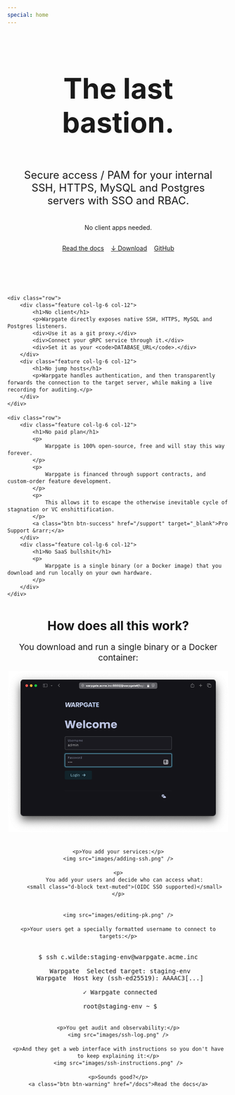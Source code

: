```yaml
---
special: home
---
```


<div id="animation-container-home"></div>

<style>
    #animation-container-home {
        margin: auto;
        max-width: 500px;
    }
</style>

<div class="homepage mb-5">
    <div class="jumbo">
        <h1>The last bastion.</h1>
        <p class="lead title">Secure access / PAM for your internal SSH, HTTPS, MySQL and Postgres servers with SSO and RBAC.</p>
        <p class="lead subtitle">No client apps needed.</p>
        <div class="buttons d-block d-sm-flex">
            <a class="btn btn-warning d-block" href="/docs">Read the docs</a>
            <a class="btn btn-success d-block" href="https://github.com/warp-tech/warpgate/releases" target="_blank">&darr; Download</a>
            <a class="btn btn-primary d-none d-sm-inline-block" href="https://github.com/warp-tech/warpgate" target="_blank">GitHub</a>
        </div>
    </div>

    <div class="row">
        <div class="feature col-lg-6 col-12">
            <h1>No client</h1>
            <p>Warpgate directly exposes native SSH, HTTPS, MySQL and Postgres listeners.
            <div>Use it as a git proxy.</div>
            <div>Connect your gRPC service through it.</div>
            <div>Set it as your <code>DATABASE_URL</code>.</div>
        </div>
        <div class="feature col-lg-6 col-12">
            <h1>No jump hosts</h1>
            <p>Warpgate handles authentication, and then transparently forwards the connection to the target server, while making a live recording for auditing.</p>
        </div>
    </div>

    <div class="row">
        <div class="feature col-lg-6 col-12">
            <h1>No paid plan</h1>
            <p>
                Warpgate is 100% open-source, free and will stay this way forever.
            </p>
            <p>
                Warpgate is financed through support contracts, and custom-order feature development.
            </p>
            <p>
                This allows it to escape the otherwise inevitable cycle of stagnation or VC enshittification.
            </p>
            <a class="btn btn-success" href="/support" target="_blank">Pro Support &rarr;</a>
        </div>
        <div class="feature col-lg-6 col-12">
            <h1>No SaaS bullshit</h1>
            <p>
                Warpgate is a single binary (or a Docker image) that you download and run locally on your own hardware.
            </p>
        </div>
    </div>
</div>

<div class="how-it-be">
    <h1> How does all this work?</h1>
    <p class="mt-5">You download and run a single binary or a Docker container:</p>
    <img src="images/login.png" />

    <p>You add your services:</p>
    <img src="images/adding-ssh.png" />

    <p>
        You add your users and decide who can access what:
        <small class="d-block text-muted">(OIDC SSO supported)</small>
    </p>


    <img src="images/editing-pk.png" />

    <p>Your users get a specially formatted username to connect to targets:</p>

<pre class="text-start">
$ ssh c.wilde:staging-env@warpgate.acme.inc

 Warpgate  Selected target: staging-env
 Warpgate  Host key (ssh-ed25519): AAAAC3[...]

 ✓ Warpgate connected

 root@staging-env ~ $
</pre>

    <p>You get audit and observability:</p>
    <img src="images/ssh-log.png" />

    <p>And they get a web interface with instructions so you don't have to keep explaining it:</p>
    <img src="images/ssh-instructions.png" />

    <p>Sounds good?</p>
    <a class="btn btn-warning" href="/docs">Read the docs</a>
</div>

<style>
    .homepage {
        /* width: 400px; */
    }

    .jumbo {
        display: flex;
        flex-direction: column;
        align-items: center;
        text-align: center;
        margin-bottom: 5rem;
    }

    .jumbo h1 {
        font-size: 4rem;
    }

    .jumbo .buttons {
        display: flex;
        gap: 1rem;
        margin-top: 1rem;
    }

    .jumbo .buttons .btn {
        margin-bottom: 1rem;
    }

    .lead {
        max-width: 442px;
    }

    .title {
        font-size: 1.5rem;
    }

    .feature {
        margin-bottom: 2rem;
        font-size: 1.2rem;

    }

    .feature:first-child {
        padding-right: 2rem;
    }

    article {
        max-width: 100% !important;
    }

    .how-it-be {
        text-align: center;
        margin-top: 3rem;
    }

    .how-it-be p {
        font-size: 1.2rem;
    }

    .how-it-be img,
    .how-it-be pre{
        max-width: calc(min(100%, 500px));
        margin: 0 auto 2rem;
    }


</style>
